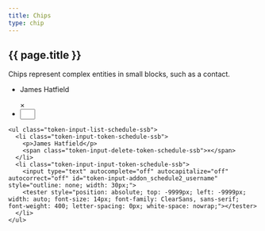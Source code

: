 ```yaml
---
title: Chips
type: chip
---
```


## {{ page.title }}

Chips represent complex entities in small blocks, such as a contact.

<ul class="token-input-list-schedule-ssb"><li class="token-input-token-schedule-ssb"><p>James Hatfield</p><span class="token-input-delete-token-schedule-ssb">×</span></li><li class="token-input-input-token-schedule-ssb"><input type="text" autocomplete="off" autocapitalize="off" autocorrect="off" id="token-input-addon_schedule2_username" style="outline: none; width: 30px;"><tester style="position: absolute; top: -9999px; left: -9999px; width: auto; font-size: 14px; font-family: ClearSans, sans-serif; font-weight: 400; letter-spacing: 0px; white-space: nowrap;"></tester></li></ul>

```
<ul class="token-input-list-schedule-ssb">
  <li class="token-input-token-schedule-ssb">
    <p>James Hatfield</p>
    <span class="token-input-delete-token-schedule-ssb">×</span>
  </li>
  <li class="token-input-input-token-schedule-ssb">
    <input type="text" autocomplete="off" autocapitalize="off" autocorrect="off" id="token-input-addon_schedule2_username" style="outline: none; width: 30px;">
    <tester style="position: absolute; top: -9999px; left: -9999px; width: auto; font-size: 14px; font-family: ClearSans, sans-serif; font-weight: 400; letter-spacing: 0px; white-space: nowrap;"></tester>
  </li>
</ul>
```
